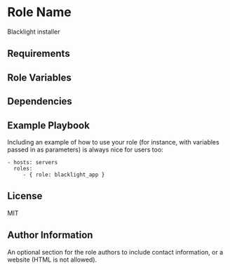 Role Name
=========

Blacklight installer

Requirements
------------


Role Variables
--------------


Dependencies
------------


Example Playbook
----------------

Including an example of how to use your role (for instance, with variables
passed in as parameters) is always nice for users too:

    - hosts: servers
      roles:
         - { role: blacklight_app }

License
-------

MIT

Author Information
------------------

An optional section for the role authors to include contact information, or a
website (HTML is not allowed).
